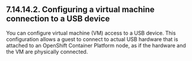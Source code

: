 ## 7.14.14.2. Configuring a virtual machine connection to a USB device

You can configure virtual machine (VM) access to a USB device. This configuration allows a guest to connect to actual USB hardware that is attached to an OpenShift Container Platform node, as if the hardware and the VM are physically connected.

